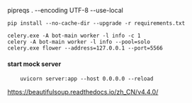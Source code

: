 
pipreqs . --encoding UTF-8 --use-local



```
pip install --no-cache-dir --upgrade -r requirements.txt
```




```
celery.exe -A bot-main worker -l info -c 1
celery -A bot-main worker -l info --pool=solo 
celery.exe flower --address=127.0.0.1 --port=5566
``` 
#### start mock server
```
    uvicorn server:app --host 0.0.0.0 --reload
```


https://beautifulsoup.readthedocs.io/zh_CN/v4.4.0/
